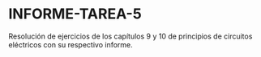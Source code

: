 # INFORME-TAREA-5
Resolución de ejercicios de los capítulos 9 y 10 de principios de circuitos eléctricos con su respectivo informe.
